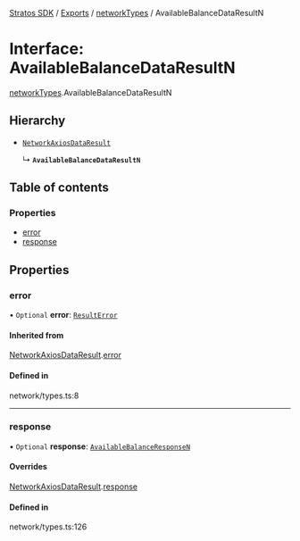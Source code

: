 [Stratos SDK](../README.md) / [Exports](../modules.md) / [networkTypes](../modules/networkTypes.md) / AvailableBalanceDataResultN

# Interface: AvailableBalanceDataResultN

[networkTypes](../modules/networkTypes.md).AvailableBalanceDataResultN

## Hierarchy

- [`NetworkAxiosDataResult`](networkTypes.NetworkAxiosDataResult.md)

  ↳ **`AvailableBalanceDataResultN`**

## Table of contents

### Properties

- [error](networkTypes.AvailableBalanceDataResultN.md#error)
- [response](networkTypes.AvailableBalanceDataResultN.md#response)

## Properties

### error

• `Optional` **error**: [`ResultError`](networkTypes.ResultError.md)

#### Inherited from

[NetworkAxiosDataResult](networkTypes.NetworkAxiosDataResult.md).[error](networkTypes.NetworkAxiosDataResult.md#error)

#### Defined in

network/types.ts:8

___

### response

• `Optional` **response**: [`AvailableBalanceResponseN`](networkTypes.AvailableBalanceResponseN.md)

#### Overrides

[NetworkAxiosDataResult](networkTypes.NetworkAxiosDataResult.md).[response](networkTypes.NetworkAxiosDataResult.md#response)

#### Defined in

network/types.ts:126
